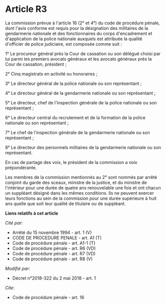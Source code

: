 # Article R3

La commission prévue à l'article 16 (2° et 4°) du code de procédure pénale, dont l'avis conforme est requis pour la
désignation des militaires de la gendarmerie nationale et des fonctionnaires du corps d'encadrement et d'application de la
police nationale auxquels est attribuée la qualité d'officier de police judiciaire, est composée comme suit :

1° Le procureur général près la Cour de cassation ou son délégué choisi par lui parmi les premiers avocats généraux et les
avocats généraux près la Cour de cassation, président ;

2° Cinq magistrats en activité ou honoraires ;

3° Le directeur général de la police nationale ou son représentant ;

4° Le directeur général de la gendarmerie nationale ou son représentant ;

5° Le directeur, chef de l'inspection générale de la police nationale ou son représentant ;

6° Le directeur central du recrutement et de la formation de la police nationale ou son représentant ;

7° Le chef de l'inspection générale de la gendarmerie nationale ou son représentant ;

8° Le directeur des personnels militaires de la gendarmerie nationale ou son représentant.

En cas de partage des voix, le président de la commission a voix prépondérante.

Les membres de la commission mentionnés au 2° sont nommés par arrêté conjoint du garde des sceaux, ministre de la justice, et
du ministre de l'intérieur pour une durée de quatre ans renouvelable une fois et ont chacun un suppléant désigné dans les
mêmes conditions. Ils ne peuvent exercer leurs fonctions au sein de la commission pour une durée supérieure à huit ans quelle
que soit leur qualité de titulaire ou de suppléant.

**Liens relatifs à cet article**

_Cité par_:

  - Arrêté du 15 novembre 1994 - art. 1 (V)
  - CODE DE PROCEDURE PENALE - art. A1 (T)
  - Code de procédure pénale - art. A1-1 (T)
  - Code de procédure pénale - art. R6 (VD)
  - Code de procédure pénale - art. R7 (VD)
  - Code de procédure pénale - art. R8 (V)

_Modifié par_:

  - Décret n°2018-322 du 2 mai 2018 - art. 1

_Cite_:

  - Code de procédure pénale - art. 16
